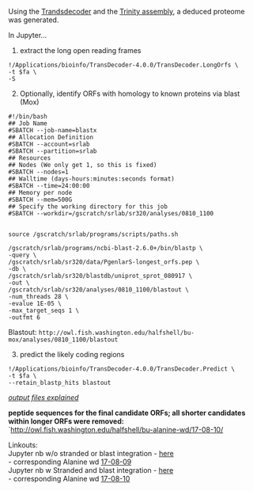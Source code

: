 
Using the [Trandsdecoder](https://github.com/TransDecoder/TransDecoder/wiki) and the [Trinity assembly](https://sr320.github.io/Geoduck-larval-transcriptome/), a deduced proteome was generated.


In Jupyter...

1. extract the long open reading frames
```
!/Applications/bioinfo/TransDecoder-4.0.0/TransDecoder.LongOrfs \
-t $fa \
-S 
```

2. Optionally, identify ORFs with homology to known proteins via blast (Mox)

```
#!/bin/bash
## Job Name
#SBATCH --job-name=blastx
## Allocation Definition 
#SBATCH --account=srlab
#SBATCH --partition=srlab
## Resources
## Nodes (We only get 1, so this is fixed)
#SBATCH --nodes=1   
## Walltime (days-hours:minutes:seconds format)
#SBATCH --time=24:00:00
## Memory per node
#SBATCH --mem=500G
## Specify the working directory for this job
#SBATCH --workdir=/gscratch/srlab/sr320/analyses/0810_1100

 
source /gscratch/srlab/programs/scripts/paths.sh

/gscratch/srlab/programs/ncbi-blast-2.6.0+/bin/blastp \
-query \
/gscratch/srlab/sr320/data/PgenlarS-longest_orfs.pep \
-db \
/gscratch/srlab/sr320/blastdb/uniprot_sprot_080917 \
-out \
/gscratch/srlab/sr320/analyses/0810_1100/blastout \
-num_threads 28 \
-evalue 1E-05 \
-max_target_seqs 1 \
-outfmt 6 
```

Blastout: `http://owl.fish.washington.edu/halfshell/bu-mox/analyses/0810_1100/blastout`

3. predict the likely coding regions
```
!/Applications/bioinfo/TransDecoder-4.0.0/TransDecoder.Predict \
-t $fa \
--retain_blastp_hits blastout
```

_[output files explained](https://github.com/TransDecoder/TransDecoder/wiki#output-files-explained)_

**peptide sequences for the final candidate ORFs; all shorter candidates within longer ORFs were removed:**
`http://owl.fish.washington.edu/halfshell/bu-alanine-wd/17-08-10/

Linkouts:      
Jupyter nb w/o stranded or blast integration - [here](https://github.com/sr320/nb-2017/blob/master/P_generosa/25-Larval-transcriptome.ipynb)              
    - corresponding Alanine wd [17-08-09](http://owl.fish.washington.edu/halfshell/bu-alanine-wd/17-08-09/)     
Jupyter nb w Stranded and blast integration - [here](https://github.com/sr320/nb-2017/blob/master/P_generosa/26-Larval-ded-Proteome.ipynb)    
    - corresponding Alanine wd [17-08-10](http://owl.fish.washington.edu/halfshell/bu-alanine-wd/17-08-10/)    


